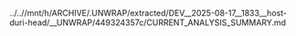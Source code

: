 ../..//mnt/h/ARCHIVE/.UNWRAP/extracted/DEV__2025-08-17__1833__host-duri-head/__UNWRAP/449324357c/CURRENT_ANALYSIS_SUMMARY.md